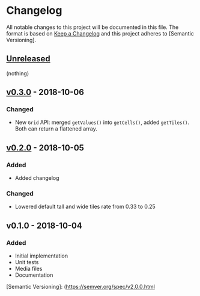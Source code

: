 Changelog
=========

All notable changes to this project will be documented in this file. The format is based on
[Keep a Changelog] and this project adheres to [Semantic Versioning].

[Unreleased]
------------

(nothing)

[v0.3.0] - 2018-10-06
---------------------

### Changed

- New `Grid` API: merged `getValues()` into `getCells()`, added `getTiles()`. Both can return a flattened array.

[v0.2.0] - 2018-10-05
---------------------

### Added

- Added changelog

### Changed

- Lowered default tall and wide tiles rate from 0.33 to 0.25

v0.1.0 - 2018-10-04
-------------------

### Added

- Initial implementation
- Unit tests
- Media files
- Documentation

[Keep a Changelog]: https://keepachangelog.com/en/1.0.0/
[Semantic Versioning]: (https://semver.org/spec/v2.0.0.html

[Unreleased]: https://github.com/amercier/rectangular-mozaic/compare/v0.3.0...HEAD
[v0.3.0]: https://github.com/amercier/rectangular-mozaic/compare/v0.2.0...v0.3.0
[v0.2.0]: https://github.com/amercier/rectangular-mozaic/compare/v0.1.0...v0.2.0
